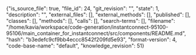 {"is_source_file": true, "file_id": 24, "git_revision": "", "state": 1, "description": "", "external_files": [], "external_methods": [], "published": [], "classes": [], "methods": [], "calls": [], "search-terms": [], "filename": "/home/kavia/workspace/code-generation/instantconnect-95100-95106/main_container_for_instantconnect/src/components/README.md", "hash": "b3edefc9cf9bb4eccc8542f209fd5e93", "format-version": 4, "code-base-name": "default", "knowledge_revision": 51}